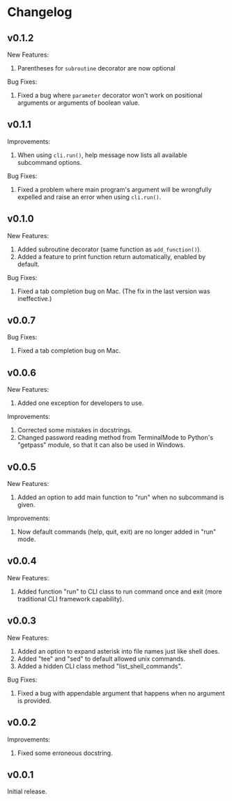 Changelog
=========

## v0.1.2

New Features:
1. Parentheses for `subroutine` decorator are now optional

Bug Fixes:
1. Fixed a bug where `parameter` decorator won't work on positional arguments or arguments of boolean value.

## v0.1.1

Improvements:
1. When using `cli.run()`, help message now lists all available subcommand options.

Bug Fixes:
1. Fixed a problem where main program's argument will be wrongfully expelled and raise an error when using `cli.run()`.

## v0.1.0

New Features:
1. Added subroutine decorator (same function as `add_function()`).
2. Added a feature to print function return automatically, enabled by default.

Bug Fixes:
1. Fixed a tab completion bug on Mac. (The fix in the last version was ineffective.)

## v0.0.7

Bug Fixes:
1. Fixed a tab completion bug on Mac.

## v0.0.6

New Features:
1. Added one exception for developers to use.

Improvements:
1. Corrected some mistakes in docstrings.
2. Changed password reading method from TerminalMode to Python's "getpass" module,
so that it can also be used in Windows.

## v0.0.5

New Features:
1. Added an option to add main function to "run" when no subcommand is given.

Improvements:
1. Now default commands (help, quit, exit) are no longer added in "run" mode.

## v0.0.4

New Features:
1. Added function "run" to CLI class to run command once and exit (more traditional CLI framework capability).

## v0.0.3

New Features:
1. Added an option to expand asterisk into file names just like shell does.
2. Added "tee" and "sed" to default allowed unix commands.
3. Added a hidden CLI class method "list_shell_commands".

Bug Fixes:
1. Fixed a bug with appendable argument that happens when no argument is provided.

## v0.0.2

Improvements:
1. Fixed some erroneous docstring.

## v0.0.1

Initial release.
